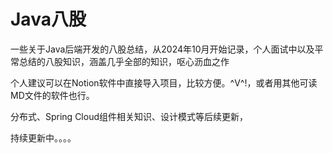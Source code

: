 # Java八股
一些关于Java后端开发的八股总结，从2024年10月开始记录，个人面试中以及平常总结的八股知识，涵盖几乎全部的知识，呕心沥血之作

个人建议可以在Notion软件中直接导入项目，比较方便。^V^!，或者用其他可读MD文件的软件也行。

分布式、Spring Cloud组件相关知识、设计模式等后续更新，

持续更新中。。。。

